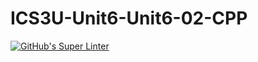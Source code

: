 # ICS3U-Unit6-Unit6-02-CPP

[![GitHub's Super Linter](https://github.com/Samuel-Webster-178/ICS3U-Unit6-Unit6-02-CPP/workflows/GitHub's%20Super%20Linter/badge.svg)](https://github.com/Samuel-Webster-178/ICS3U-Unit6-Unit6-02-CPP/actions)
